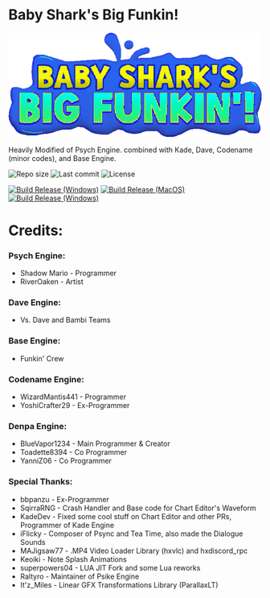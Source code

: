 # Baby Shark's Big Funkin!
![Baby Shark's Big Funkin Logo](assets/shared/images/logobumpin.png)

Heavily Modified of Psych Engine. combined with Kade, Dave, Codename (minor codes), and Base Engine.

![Repo size](https://img.shields.io/github/repo-size/system32unknown/FNF-BabyShark)
![Last commit](https://img.shields.io/github/last-commit/system32unknown/FNF-BabyShark)
![License](https://img.shields.io/github/license/system32unknown/FNF-BabyShark)

[![Build Release (Windows)](https://github.com/system32unknown/FNF-BabyShark/actions/workflows/windows.yaml/badge.svg)](https://github.com/system32unknown/FNF-BabyShark/actions/workflows/windows.yaml)
[![Build Release (MacOS)](https://github.com/system32unknown/FNF-BabyShark/actions/workflows/macos.yaml/badge.svg)](https://github.com/system32unknown/FNF-BabyShark/actions/workflows/macos.yaml)
[![Build Release (Windows)](https://github.com/system32unknown/FNF-BabyShark/actions/workflows/linux.yaml/badge.svg)](https://github.com/system32unknown/FNF-BabyShark/actions/workflows/linux.yaml)

# Credits:

### Psych Engine:
* Shadow Mario - Programmer
* RiverOaken - Artist

### Dave Engine:
* Vs. Dave and Bambi Teams

### Base Engine:
* Funkin' Crew

### Codename Engine:
* WizardMantis441 - Programmer
* YoshiCrafter29 - Ex-Programmer

### Denpa Engine:
* BlueVapor1234 - Main Programmer & Creator
* Toadette8394 - Co Programmer
* YanniZ06 - Co Programmer

### Special Thanks:
* bbpanzu - Ex-Programmer
* SqirraRNG - Crash Handler and Base code for Chart Editor's Waveform
* KadeDev - Fixed some cool stuff on Chart Editor and other PRs, Programmer of Kade Engine
* iFlicky - Composer of Psync and Tea Time, also made the Dialogue Sounds
* MAJigsaw77 - .MP4 Video Loader Library (hxvlc) and hxdiscord_rpc
* Keoiki - Note Splash Animations
* superpowers04 - LUA JIT Fork and some Lua reworks
* Raltyro - Maintainer of Psike Engine
* It'z_Miles - Linear GFX Transformations Library (ParallaxLT)